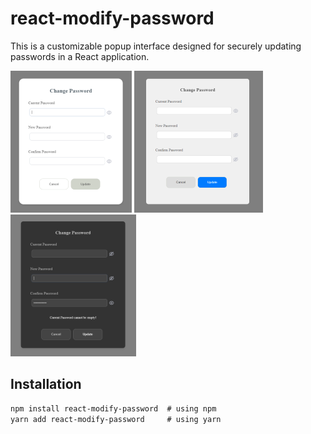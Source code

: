 # react-modify-password

This is a customizable popup interface designed for securely updating passwords in a React application.

![Default Mode](https://github.com/akashadr/react-modify-password/blob/main/assets/DefaultModeXS.png)
![Light Mode](https://github.com/akashadr/react-modify-password/blob/main/assets/LightModeXS.png)
![Dark Mode](https://github.com/akashadr/react-modify-password/blob/main/assets/DarkModeXS.png)

## Installation

```markdown
npm install react-modify-password  # using npm
yarn add react-modify-password     # using yarn
```